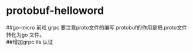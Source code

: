 # protobuf-helloword
##go-micro 前戏 grpc 要注意proto文件的编写 protobuf的作用是把.proto文件转化为go 文件。  
##增加grpc tls 认证

